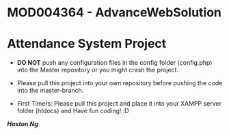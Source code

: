 # MOD004364 - AdvanceWebSolution

# Attendance System Project

* **DO NOT** push any configuration files in the config folder (config.php) into the Master repository or you might crash the project.
* Please pull this project into your own repository before pushing the code into the master-branch.

* First Timers: Please pull this project and place it into your XAMPP server folder (htdocs) and Have fun coding! :D





**_Haston Ng_**
